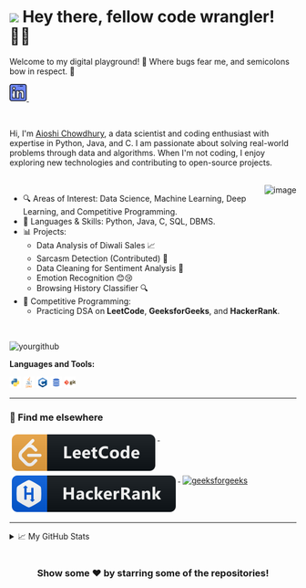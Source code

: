 <h1>
  <img src="https://emojis.slackmojis.com/emojis/images/1531849430/4246/blob-sunglasses.gif?1531849430" width="30"/>
  Hey there, fellow code wrangler! 🧑‍💻
</h1>

<p>Welcome to my digital playground! 🎢 Where bugs fear me, and semicolons bow in respect. 👀</p>

<p align="left">
  <a href="https://www.linkedin.com/in/aioshi-chowdhury-530057244/" target="_blank">
    <img height="30" src="https://raw.githubusercontent.com/AbhishekMaira10/AbhishekMaira10/master/linkedin.png?raw=true">
  </a>&nbsp;&nbsp;&nbsp;&nbsp;&nbsp;
</p>

<br>

Hi, I'm [Aioshi Chowdhury](https://yourwebsite.com/](https://github.com/aioshi21chowdhury)), a data scientist and coding enthusiast with expertise in Python, Java, and C. I am passionate about solving real-world problems through data and algorithms. When I'm not coding, I enjoy exploring new technologies and contributing to open-source projects.

<br>

<img align="right" alt="image" src="https://i.redd.it/dh7s7ifritsa1.jpg" />


- 🔍 Areas of Interest: Data Science, Machine Learning, Deep Learning, and Competitive Programming.
- 🔧 Languages & Skills: Python, Java, C, SQL, DBMS.
- 📊 Projects:
  - Data Analysis of Diwali Sales 📈
  - Sarcasm Detection (Contributed) 🤖
  - Data Cleaning for Sentiment Analysis 🧹
  - Emotion Recognition 😊😢
  - Browsing History Classifier 🔍
- 🚀 Competitive Programming:
  - Practicing DSA on **LeetCode**, **GeeksforGeeks**, and **HackerRank**.

<br>

<p align="left"> <img src="https://komarev.com/ghpvc/?username=yourgithub" alt="yourgithub" /> </p>

**Languages and Tools:**
<br>

<code><img height="20" src="https://raw.githubusercontent.com/github/explore/80688e429a7d4ef2fca1e82350fe8e3517d3494d/topics/python/python.png"></code>
<code><img height="20" src="https://raw.githubusercontent.com/github/explore/80688e429a7d4ef2fca1e82350fe8e3517d3494d/topics/java/java.png"></code>
<code><img height="20" src="https://raw.githubusercontent.com/github/explore/80688e429a7d4ef2fca1e82350fe8e3517d3494d/topics/c/c.png"></code>
<code><img height="20" src="https://raw.githubusercontent.com/github/explore/80688e429a7d4ef2fca1e82350fe8e3517d3494d/topics/sql/sql.png"></code>
<code><img height="20" src="https://raw.githubusercontent.com/github/explore/80688e429a7d4ef2fca1e82350fe8e3517d3494d/topics/git/git.png"></code>

---
### 📢 Find me elsewhere
<p align="left">
  <a href="https://leetcode.com/u/aioshihowdhury/">
    <img src="https://raw.githubusercontent.com/AbhishekMaira10/AbhishekMaira10/master/Resources/svg/leetcode.svg" alt="leetcode" style="vertical-align:top; margin:4px">
  </a>&nbsp;&nbsp;&nbsp;
  <a href="https://www.hackerrank.com/profile/aioshichowdhury1">
    <img src="https://raw.githubusercontent.com/AbhishekMaira10/AbhishekMaira10/master/Resources/svg/hackerrank.svg" alt="hackerrank" style="vertical-align:top; margin:4px">
  </a>
   <a href="https://www.geeksforgeeks.org/" target="_blank">
    <img height="30" src="https://upload.wikimedia.org/wikipedia/commons/4/43/GeeksforGeeks.svg" alt="geeksforgeeks" style="vertical-align:top; margin:4px">
  </a>
</p>

<hr>

<details>
<summary>📈 My GitHub Stats</summary>

<p align="center"> <img src="https://github-readme-stats.vercel.app/api?username=yourgithub&show_icons=true&theme=gotham" alt="yourgithub" />

</details>

</br>

<div align="center">

### Show some ❤️ by starring some of the repositories!
</div>
